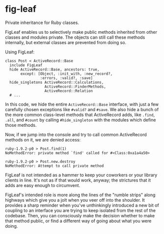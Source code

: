 fig-leaf
========

Private inheritance for Ruby classes.

FigLeaf enables us to selectively make public methods inherited from other classes and modules private. The objects can still call these methods internally, but external classes are prevented from doing so.


Using FigLeaf:

    class Post < ActiveRecord::Base
      include FigLeaf
      hide ActiveRecord::Base, ancestors: true,
           except: [Object, :init_with, :new_record?, 
                    :errors, :valid?, :save]
      hide_singletons ActiveRecord::Calculations, 
                      ActiveRecord::FinderMethods,
                      ActiveRecord::Relation
      # ...
      
In this code, we hide the entire `ActiveRecord::Base` interface, with just a few carefully chosen exceptions like `#valid?` and `#save`. We also hide a bunch of the more common class-level methods that ActiveRecord adds, like `.find`, `.all`, and `#count` by calling `#hide_singleton` with the modules which define those methods.

Now, if we jump into the console and try to call common ActiveRecord methods on it, we are denied access:

    ruby-1.9.2-p0 > Post.find(1)
    NoMethodError: private method `find' called for #<Class:0xa1a4a50>
    
    ruby-1.9.2-p0 > Post.new.destroy
    NoMethodError: Attempt to call private method
    
FigLeaf is not intended as a hammer to keep your coworkers or your library clients in line. It's not as if that would work, anyway; the strictures that it adds are easy enough to circumvent.

FigLeaf's intended role is more along the lines of the "rumble strips" along highways which give you a jolt when you veer off into the shoulder. It provides a sharp reminder when you've unthinkingly introduced a new bit of coupling to an interface you are trying to keep isolated from the rest of the codebase. Then, you can consciously make the decision whether to make that method public, or find a different way of going about what you were doing.

